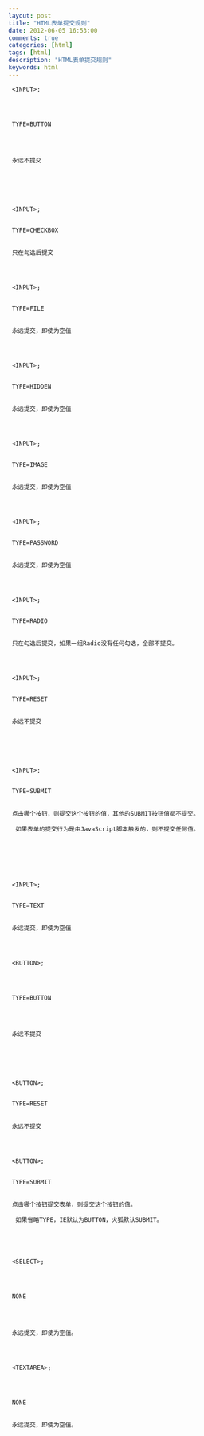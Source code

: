 ```yaml
---
layout: post
title: "HTML表单提交规则"
date: 2012-06-05 16:53:00 
comments: true
categories: [html]
tags: [html]
description: "HTML表单提交规则"
keywords: html
---
```



 
  
   
    
     <INPUT>;
     
     
    
    
     TYPE=BUTTON
     
     
    
    
     永远不提交
     
     
    
   
   
    
     <INPUT>;
    
    
     TYPE=CHECKBOX
    
    
     只在勾选后提交
    
   
   
    
     <INPUT>;
    
    
     TYPE=FILE
    
    
     永远提交，即使为空值
    
   
   
    
     <INPUT>;
    
    
     TYPE=HIDDEN
    
    
     永远提交，即使为空值
    
   
   
    
     <INPUT>;
    
    
     TYPE=IMAGE
    
    
     永远提交，即使为空值
    
   
   
    
     <INPUT>;
    
    
     TYPE=PASSWORD
    
    
     永远提交，即使为空值
    
   
   
    
     <INPUT>;
    
    
     TYPE=RADIO
    
    
     只在勾选后提交，如果一组Radio没有任何勾选，全部不提交。
    
   
   
    
     <INPUT>;
    
    
     TYPE=RESET
    
    
     永远不提交
     
     
    
   
   
    
     <INPUT>;
    
    
     TYPE=SUBMIT
    
    
     点击哪个按钮，则提交这个按钮的值，其他的SUBMIT按钮值都不提交。
     
      如果表单的提交行为是由JavaScript脚本触发的，则不提交任何值。
      
      
     
    
   
   
    
     <INPUT>;
    
    
     TYPE=TEXT
    
    
     永远提交，即使为空值
    
   
   
    
     <BUTTON>;
     
     
    
    
     TYPE=BUTTON
     
     
    
    
     永远不提交
     
     
    
   
   
    
     <BUTTON>;
    
    
     TYPE=RESET
    
    
     永远不提交
    
   
   
    
     <BUTTON>;
    
    
     TYPE=SUBMIT
    
    
     点击哪个按钮提交表单，则提交这个按钮的值。
     
      如果省略TYPE，IE默认为BUTTON，火狐默认SUBMIT。
     
    
   
   
    
     <SELECT>;
     
     
    
    
     NONE
     
     
    
    
     永远提交，即使为空值。
    
   
   
    
     <TEXTAREA>;
     
     
    
    
     NONE
    
    
     永远提交，即使为空值。
    
   
  
 


